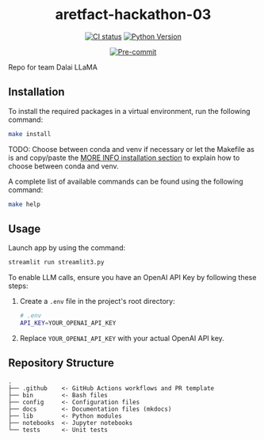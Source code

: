 <div align="center">

# aretfact-hackathon-03

[![CI status](https://github.com/artefactory-nl/aretfact-hackathon-03/actions/workflows/ci.yaml/badge.svg)](https://github.com/artefactory-nl/aretfact-hackathon-03/actions/workflows/ci.yaml?query=branch%3Amain)
[![Python Version](https://img.shields.io/badge/python-3.8%20%7C%203.9%20%7C%203.10-blue.svg)]()

[![Pre-commit](https://img.shields.io/badge/pre--commit-enabled-informational?logo=pre-commit&logoColor=white)](https://github.com/artefactory-nl/aretfact-hackathon-03/blob/main/.pre-commit-config.yaml)
</div>

Repo for team Dalai LLaMA

## Installation

To install the required packages in a virtual environment, run the following command:

```bash
make install
```

TODO: Choose between conda and venv if necessary or let the Makefile as is and copy/paste the [MORE INFO installation section](MORE_INFO.md#eased-installation) to explain how to choose between conda and venv.

A complete list of available commands can be found using the following command:

```bash
make help
```

## Usage

Launch app by using the command:

```bash
streamlit run streamlit3.py
```

To enable LLM calls, ensure you have an OpenAI API Key by following these steps:

1. Create a `.env` file in the project's root directory:
    ```bash
    # .env
    API_KEY=YOUR_OPENAI_API_KEY
    ```

2. Replace `YOUR_OPENAI_API_KEY` with your actual OpenAI API key.

## Repository Structure

```
.
├── .github    <- GitHub Actions workflows and PR template
├── bin        <- Bash files
├── config     <- Configuration files
├── docs       <- Documentation files (mkdocs)
├── lib        <- Python modules
├── notebooks  <- Jupyter notebooks
└── tests      <- Unit tests
```
